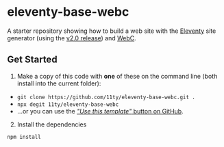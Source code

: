 # eleventy-base-webc

A starter repository showing how to build a web site with the [Eleventy](https://www.11ty.dev/) site generator (using the [v2.0 release](https://www.11ty.dev/blog/eleventy-v2/)) and [WebC](https://www.11ty.dev/docs/languages/webc/).

## Get Started

1. Make a copy of this code with **one** of these on the command line (both install into the current folder):

* `git clone https://github.com/11ty/eleventy-base-webc.git .`
* `npx degit 11ty/eleventy-base-webc`
* …or you can use the [_"Use this template"_ button on GitHub](https://github.com/11ty/eleventy-base-webc).

2. Install the dependencies

```
npm install
```
